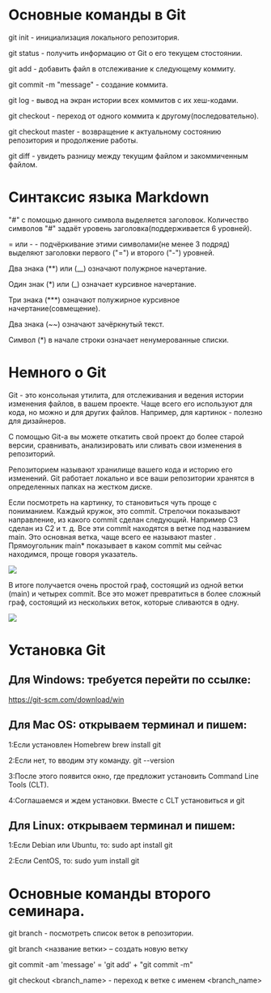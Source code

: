 # Основные команды в Git

git init - инициализация локального репозитория.

git status - получить информацию от Git о его текущем стостоянии.

git add - добавить файл в отслеживание к следующему коммиту.

git commit -m "message" - создание коммита.

git log - вывод на экран истории всех коммитов с их хеш-кодами.

git checkout - переход от одного коммита к другому(последовательно).

git checkout master - возвращение к актуальному состоянию репозитория и продолжение работы.

git diff - увидеть разницу между текущим файлом и закоммиченным файлом.

# Синтаксис языка Markdown

"#" с помощью данного символа выделяется заголовок. Количество символов "#" задаёт уровень заголовка(поддерживается 6 уровней).

= или - - подчёркивание этими символами(не менее 3 подряд) выделяют заголовки первого ("=") и второго ("-") уровней.

Два знака (**) или (__) означают полужрное начертание. 

Один знак (*) или (_) означает курсивное начертание.

Три знака (***) означают полужирное курсивное начертание(совмещение).

Два знака (~~) означают зачёркнутый текст.

Символ (*) в начале строки означает ненумерованные списки.

# Немного о Git

Git - это консольная утилита, для отслеживания и ведения истории изменения файлов, в вашем проекте. Чаще всего его используют для кода, но можно и для других файлов. Например, для картинок - полезно для дизайнеров.

С помощью Git-a вы можете откатить свой проект до более старой версии, сравнивать, анализировать или сливать свои изменения в репозиторий.

Репозиторием называют хранилище вашего кода и историю его изменений. Git работает локально и все ваши репозитории хранятся в определенных папках на жестком диске.

Если посмотреть на картинку, то становиться чуть проще с пониманием. Каждый кружок, это commit. Стрелочки показывают направление, из какого commit сделан следующий. Например C3 сделан из С2 и т. д. Все эти commit находятся в ветке под названием main. Это основная ветка, чаще всего ее называют master . Прямоугольник main* показывает в каком commit мы сейчас находимся, проще говоря указатель.



![](https://habrastorage.org/getpro/habr/upload_files/81d/ab6/de0/81dab6de02b4179fc1bc8c119dfce9ca)

В итоге получается очень простой граф, состоящий из одной ветки (main) и четырех commit. Все это может превратиться в более сложный граф, состоящий из нескольких веток, которые сливаются в одну.

![](https://habrastorage.org/getpro/habr/upload_files/137/e03/4ea/137e034eadd3c4459a734354a029fb1a)

# Установка Git

## Для Windows: требуется перейти по ссылке: 
https://git-scm.com/download/win

## Для Mac OS: открываем терминал и пишем:

1:Если установлен Homebrew
brew install git


2:Если нет, то вводим эту команду. 
git --version

3:После этого появится окно, где предложит установить Command Line Tools (CLT).

4:Соглашаемся и ждем установки. Вместе с CLT установиться и git

## Для Linux: открываем терминал и пишем:

1:Если Debian или Ubuntu, то:
sudo apt install git

2:Если CentOS, то:
sudo yum install git

# Основные команды второго семинара.

git branch - посмотреть список веток в репозитории.

git branch <название ветки> – создать новую ветку

git commit -am 'message' = 'git add' + "git commit -m"

git checkout <branch_name> - переход к ветке с именем <branch_name>